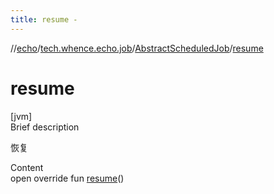 ```yaml
---
title: resume -
---
```

//[echo](../../index.md)/[tech.whence.echo.job](../index.md)/[AbstractScheduledJob](index.md)/[resume](resume.md)



# resume  
[jvm]  
Brief description  


恢复

  
Content  
open override fun [resume](resume.md)()  



